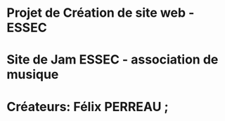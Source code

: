 # Projet de Création de site web - ESSEC
# Site de Jam ESSEC - association de musique
# Créateurs: Félix PERREAU ; 
